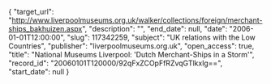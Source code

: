 {
  "target_url": "http://www.liverpoolmuseums.org.uk/walker/collections/foreign/merchant-ships_bakhuizen.aspx", 
  "description": "", 
  "end_date": null, 
  "date": "2006-01-01T12:00:00", 
  "slug": 117342259, 
  "subject": "UK relations with the Low Countries", 
  "publisher": "liverpoolmuseums.org.uk", 
  "open_access": true, 
  "title": "National Museums Liverpool: 'Dutch Merchant-Ships in a Storm'", 
  "record_id": "20060101T120000/92qFxZCOpFfRZvqGTlkxlg==", 
  "start_date": null
}

